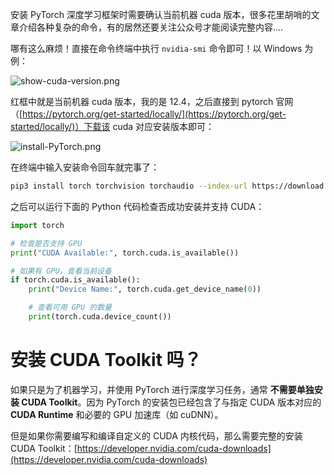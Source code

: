
安装 PyTorch 深度学习框架时需要确认当前机器 cuda 版本，很多花里胡哨的文章介绍各种复杂的命令，有的居然还要关注公众号才能阅读完整内容....

哪有这么麻烦！直接在命令终端中执行 `nvidia-smi` 命令即可！以 Windows 为例：

![show-cuda-version.png](https://ituknown.org/python-media/cuda-version/show-cuda-version.png)

红框中就是当前机器 cuda 版本，我的是 12.4，之后直接到 pytorch 官网（[https://pytorch.org/get-started/locally/](https://pytorch.org/get-started/locally/)）下载该 cuda 对应安装版本即可：

![install-PyTorch.png](https://ituknown.org/python-media/cuda-version/install-PyTorch.png)

在终端中输入安装命令回车就完事了：

```bash
pip3 install torch torchvision torchaudio --index-url https://download.pytorch.org/whl/cu124
```

之后可以运行下面的 Python 代码检查否成功安装并支持 CUDA：

```python
import torch

# 检查是否支持 GPU
print("CUDA Available:", torch.cuda.is_available())

# 如果有 GPU，查看当前设备
if torch.cuda.is_available():
    print("Device Name:", torch.cuda.get_device_name(0))

    # 查看可用 GPU 的数量
    print(torch.cuda.device_count())

```

# 安装 CUDA Toolkit 吗？

如果只是为了机器学习，并使用 PyTorch 进行深度学习任务，通常 **不需要单独安装 CUDA Toolkit**。因为 PyTorch 的安装包已经包含了与指定 CUDA 版本对应的 **CUDA Runtime** 和必要的 GPU 加速库（如 cuDNN）。

但是如果你需要编写和编译自定义的 CUDA 内核代码，那么需要完整的安装 CUDA Toolkit：[https://developer.nvidia.com/cuda-downloads](https://developer.nvidia.com/cuda-downloads)
